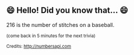 ## :smile: Hello! Did you know that... :smile:
216 is the number of stitches on a baseball.

<sup>(come back in 5 minutes for the next trivia)</sup>


<sup>Credits: http://numbersapi.com</sup>
